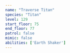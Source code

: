 ```yaml
---
name: "Traverse Titan"
species: "Titan"
level: 129
start_floor: 75
end_floor: 77
patrol: false
mimic: false
abilities: ['Earth Shaker']
---
```


